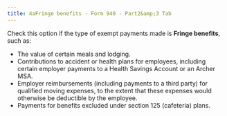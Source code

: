 ```yaml
---
title: 4aFringe benefits - Form 940 - Part2&amp;3 Tab
---
```



Check this option if the type of exempt payments made is **Fringe 
 benefits**, such as:

- The value of  certain meals and lodging.
- Contributions  to accident or health plans for employees, including certain employer  payments to a Health Savings Account or an Archer MSA.
- Employer reimbursements  (including payments to a third party) for qualified moving expenses, to  the extent that these expenses would otherwise be deductible by the employee.
- Payments for  benefits excluded under section 125 (cafeteria) plans.

